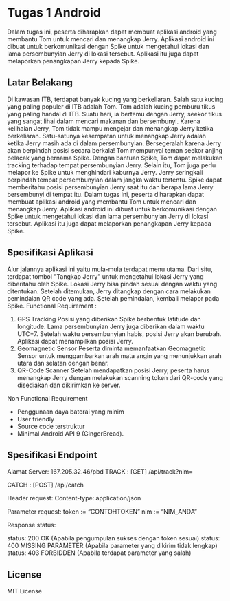 # Tugas 1 Android

Dalam tugas ini, peserta diharapkan dapat membuat aplikasi android yang membantu Tom untuk mencari dan menangkap Jerry. Aplikasi android ini dibuat untuk berkomunikasi dengan Spike untuk mengetahui lokasi dan lama persembunyian Jerry di lokasi tersebut. Aplikasi itu juga dapat melaporkan penangkapan Jerry kepada Spike.

## Latar Belakang

Di kawasan ITB, terdapat banyak kucing yang berkeliaran. Salah satu kucing yang paling 
populer di ITB adalah Tom. Tom adalah kucing pemburu tikus yang paling handal di ITB. Suatu 
hari, ia bertemu dengan Jerry, seekor tikus yang sangat lihai dalam mencari makanan dan 
bersembunyi. Karena kelihaian Jerry, Tom tidak mampu mengejar dan menangkap Jerry ketika 
berkeliaran. Satu-satunya kesempatan untuk menangkap Jerry adalah ketika Jerry masih ada di 
dalam persembunyian. Bersegeralah karena Jerry akan berpindah posisi secara berkala!
Tom mempunyai teman seekor anjing pelacak yang bernama Spike. Dengan bantuan Spike, 
Tom dapat melakukan  tracking terhadap tempat persembunyian Jerry. Selain itu, Tom juga 
perlu melapor ke Spike untuk menghindari kaburnya Jerry. Jerry  seringkali berpindah tempat 
persembunyian dalam jangka waktu tertentu. Spike dapat memberitahu posisi persembunyian 
Jerry saat itu dan berapa lama Jerry bersembunyi di tempat itu.
Dalam tugas ini, peserta diharapkan dapat membuat aplikasi android yang membantu Tom 
untuk mencari dan menangkap Jerry. Aplikasi android ini dibuat untuk berkomunikasi dengan 
Spike untuk mengetahui lokasi dan lama persembunyian Jerry di lokasi tersebut. Aplikasi itu 
juga dapat melaporkan penangkapan Jerry kepada Spike.

## Spesifikasi Aplikasi

Alur jalannya aplikasi ini yaitu mula-mula terdapat menu utama. Dari situ, terdapat tombol "Tangkap Jerry" untuk mengetahui lokasi Jerry yang diberitahu oleh Spike. Lokasi Jerry bisa pindah sesuai dengan waktu yang ditentukan. Setelah ditemukan, Jerry ditangkap dengan cara melakukan pemindaian QR code yang ada. Setelah pemindaian, kembali melapor pada Spike.
Functional Requirement :
1. GPS Tracking
Posisi yang diberikan Spike berbentuk latitude dan longitude. Lama persembunyian Jerry juga diberikan dalam waktu UTC+7. Setelah waktu persembunyian habis, posisi Jerry akan berubah. Aplikasi dapat menampilkan posisi Jerry. 
2. Geomagnetic Sensor
Peserta diminta memanfaatkan Geomagnetic Sensor untuk menggambarkan arah mata angin yang menunjukkan arah utara dan selatan dengan benar.
3. QR-Code Scanner 
Setelah mendapatkan posisi Jerry, peserta harus menangkap Jerry dengan melakukan scanning token dari QR-code yang disediakan dan dikirimkan ke server.

Non Functional Requirement
- Penggunaan daya baterai yang minim
- User friendly
- Source code terstruktur
- Minimal Android API 9 (GingerBread).

## Spesifikasi Endpoint

Alamat Server: 167.205.32.46/pbd TRACK : [GET] /api/track?nim=

CATCH : [POST] /api/catch
 
Header request: 
Content-type: application/json 

Parameter request: 
token := “CONTOHTOKEN” 
nim := “NIM_ANDA”

Response status:

status: 200 OK (Apabila pengumpulan sukses dengan token sesuai)
status: 400 MISSING PARAMETER (Apabila parameter yang dikirim tidak lengkap)
status: 403 FORBIDDEN (Apabila terdapat parameter yang salah)

## License

MIT License